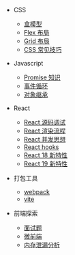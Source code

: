 <!-- _navbar.md -->
* CSS

  * [盒模型](css/box-modal/)
  * [Flex 布局](flex/)
  * [Grid 布局](grid/)
  * [CSS 常见技巧](/skill)

* Javascript

  * [Promise 知识](promise/)
  * [事件循环](eventloop/)
  * [对象继承](inherit/)

* React

  * [React 源码调试](react/source-debug/)
  * [React 渲染流程](react/source-debug/)
  * [React 并发思想](react/concurrent/)
  * [React hooks](react/concurrent/)
  * [React 18 新特性](react/concurrent/)
  * [React 19 新特性](react/concurrent/)

* 打包工具

  * [webpack](webpack/)
  * [vite](vite/)

* 前端探索
  * [面试题](front/interview/)
  * [微前端](front/mircofront/)
  * [内存泄漏分析](front/meroryleak/)
  